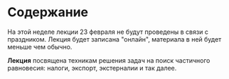 # Содержание

На этой неделе лекции 23 февраля не будут проведены в связи с праздником.
Лекция будет записана "онлайн", материала в ней будет меньше чем обычно.

**Лекция** посвящена техникам решения задач на поиск частичного равновесия: налоги, экспорт, экстерналии и так далее.